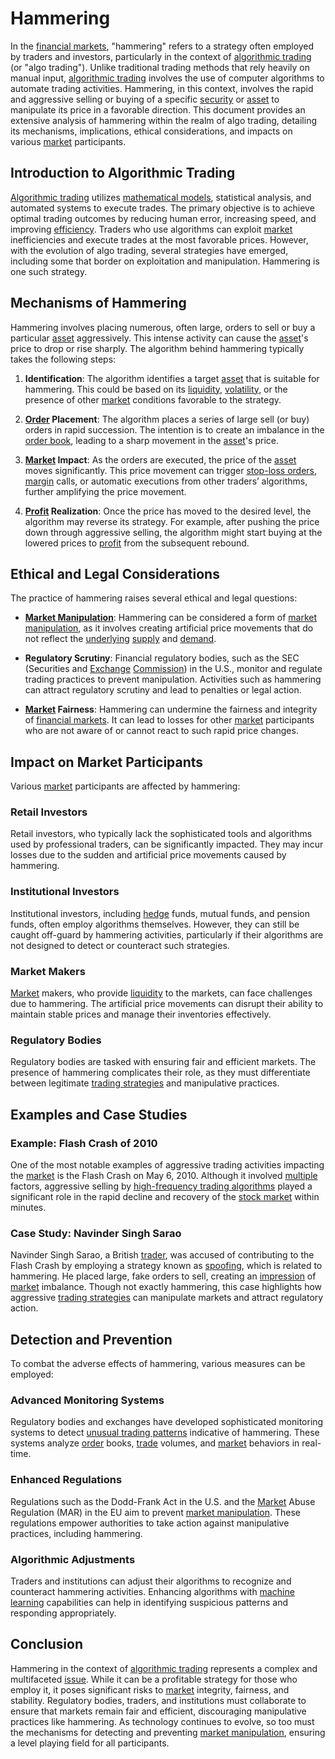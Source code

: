 # Hammering

In the [financial markets](../f/financial_market.md), "hammering" refers to a strategy often employed by traders and investors, particularly in the context of [algorithmic trading](../a/accountability.md) (or "algo trading"). Unlike traditional trading methods that rely heavily on manual input, [algorithmic trading](../a/accountability.md) involves the use of computer algorithms to automate trading activities. Hammering, in this context, involves the rapid and aggressive selling or buying of a specific [security](../s/security.md) or [asset](../a/asset.md) to manipulate its price in a favorable direction. This document provides an extensive analysis of hammering within the realm of algo trading, detailing its mechanisms, implications, ethical considerations, and impacts on various [market](../m/market.md) participants.

## Introduction to Algorithmic Trading

[Algorithmic trading](../a/accountability.md) utilizes [mathematical models](../m/mathematical_models_in_trading.md), statistical analysis, and automated systems to execute trades. The primary objective is to achieve optimal trading outcomes by reducing human error, increasing speed, and improving [efficiency](../e/efficiency.md). Traders who use algorithms can exploit [market](../m/market.md) inefficiencies and execute trades at the most favorable prices. However, with the evolution of algo trading, several strategies have emerged, including some that border on exploitation and manipulation. Hammering is one such strategy.

## Mechanisms of Hammering

Hammering involves placing numerous, often large, orders to sell or buy a particular [asset](../a/asset.md) aggressively. This intense activity can cause the [asset](../a/asset.md)'s price to drop or rise sharply. The algorithm behind hammering typically takes the following steps:

1. **Identification**: The algorithm identifies a target [asset](../a/asset.md) that is suitable for hammering. This could be based on its [liquidity](../l/liquidity.md), [volatility](../v/volatility.md), or the presence of other [market](../m/market.md) conditions favorable to the strategy.

2. **[Order](../o/order.md) Placement**: The algorithm places a series of large sell (or buy) orders in rapid succession. The intention is to create an imbalance in the [order book](../o/order_book.md), leading to a sharp movement in the [asset](../a/asset.md)'s price.

3. **[Market](../m/market.md) Impact**: As the orders are executed, the price of the [asset](../a/asset.md) moves significantly. This price movement can trigger [stop-loss orders](../s/stop-loss_orders.md), [margin](../m/margin.md) calls, or automatic executions from other traders’ algorithms, further amplifying the price movement.

4. **[Profit](../p/profit.md) Realization**: Once the price has moved to the desired level, the algorithm may reverse its strategy. For example, after pushing the price down through aggressive selling, the algorithm might start buying at the lowered prices to [profit](../p/profit.md) from the subsequent rebound.

## Ethical and Legal Considerations

The practice of hammering raises several ethical and legal questions:

- **[Market Manipulation](../m/market_manipulation.md)**: Hammering can be considered a form of [market manipulation](../m/market_manipulation.md), as it involves creating artificial price movements that do not reflect the [underlying](../u/underlying.md) [supply](../s/supply.md) and [demand](../d/demand.md).

- **Regulatory Scrutiny**: Financial regulatory bodies, such as the SEC (Securities and [Exchange](../e/exchange.md) [Commission](../c/commission.md)) in the U.S., monitor and regulate trading practices to prevent manipulation. Activities such as hammering can attract regulatory scrutiny and lead to penalties or legal action.

- **[Market](../m/market.md) Fairness**: Hammering can undermine the fairness and integrity of [financial markets](../f/financial_market.md). It can lead to losses for other [market](../m/market.md) participants who are not aware of or cannot react to such rapid price changes.

## Impact on Market Participants

Various [market](../m/market.md) participants are affected by hammering:

### Retail Investors

Retail investors, who typically lack the sophisticated tools and algorithms used by professional traders, can be significantly impacted. They may incur losses due to the sudden and artificial price movements caused by hammering.

### Institutional Investors

Institutional investors, including [hedge](../h/hedge.md) funds, mutual funds, and pension funds, often employ algorithms themselves. However, they can still be caught off-guard by hammering activities, particularly if their algorithms are not designed to detect or counteract such strategies.

### Market Makers

[Market](../m/market.md) makers, who provide [liquidity](../l/liquidity.md) to the markets, can face challenges due to hammering. The artificial price movements can disrupt their ability to maintain stable prices and manage their inventories effectively.

### Regulatory Bodies

Regulatory bodies are tasked with ensuring fair and efficient markets. The presence of hammering complicates their role, as they must differentiate between legitimate [trading strategies](../t/trading_strategies.md) and manipulative practices.

## Examples and Case Studies

### Example: Flash Crash of 2010

One of the most notable examples of aggressive trading activities impacting the [market](../m/market.md) is the Flash Crash on May 6, 2010. Although it involved [multiple](../m/multiple.md) factors, aggressive selling by [high-frequency trading algorithms](../h/high-frequency_trading_algorithms.md) played a significant role in the rapid decline and recovery of the [stock market](../s/stock_market.md) within minutes.

### Case Study: Navinder Singh Sarao

Navinder Singh Sarao, a British [trader](../t/trader.md), was accused of contributing to the Flash Crash by employing a strategy known as [spoofing](../s/spoofing.md), which is related to hammering. He placed large, fake orders to sell, creating an [impression](../i/impression.md) of [market](../m/market.md) imbalance. Though not exactly hammering, this case highlights how aggressive [trading strategies](../t/trading_strategies.md) can manipulate markets and attract regulatory action.

## Detection and Prevention

To combat the adverse effects of hammering, various measures can be employed:

### Advanced Monitoring Systems

Regulatory bodies and exchanges have developed sophisticated monitoring systems to detect [unusual trading patterns](../u/unusual_trading_patterns.md) indicative of hammering. These systems analyze [order](../o/order.md) books, [trade](../t/trade.md) volumes, and [market](../m/market.md) behaviors in real-time.

### Enhanced Regulations

Regulations such as the Dodd-Frank Act in the U.S. and the [Market](../m/market.md) Abuse Regulation (MAR) in the EU aim to prevent [market manipulation](../m/market_manipulation.md). These regulations empower authorities to take action against manipulative practices, including hammering.

### Algorithmic Adjustments

Traders and institutions can adjust their algorithms to recognize and counteract hammering activities. Enhancing algorithms with [machine learning](../m/machine_learning.md) capabilities can help in identifying suspicious patterns and responding appropriately.

## Conclusion

Hammering in the context of [algorithmic trading](../a/accountability.md) represents a complex and multifaceted [issue](../i/issue.md). While it can be a profitable strategy for those who employ it, it poses significant risks to [market](../m/market.md) integrity, fairness, and stability. Regulatory bodies, traders, and institutions must collaborate to ensure that markets remain fair and efficient, discouraging manipulative practices like hammering. As technology continues to evolve, so too must the mechanisms for detecting and preventing [market manipulation](../m/market_manipulation.md), ensuring a level playing field for all participants.